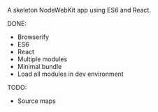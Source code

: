 A skeleton NodeWebKit app using ES6 and React.

DONE:

* Browserify
* ES6
* React
* Multiple modules
* Minimal bundle
* Load all modules in dev environment


TODO:

* Source maps
